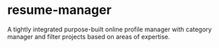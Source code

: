 # resume-manager
A tightly integrated purpose-built online profile manager with category manager and filter projects based on areas of expertise.
